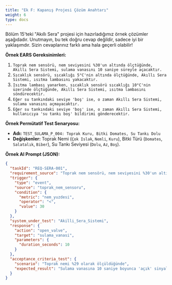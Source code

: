 ```yaml
---
title: "Ek F: Kapanış Projesi Çözüm Anahtarı"
weight: 6
type: docs
---
```


Bölüm 15'teki "Akıllı Sera" projesi için hazırladığımız örnek çözümler aşağıdadır. Unutmayın, bu tek doğru cevap değildir, sadece iyi bir yaklaşımdır. Sizin cevaplarınız farklı ama hala geçerli olabilir!

**Örnek EARS Gereksinimleri:**

1.  `Toprak nem sensörü, nem seviyesini %30'un altında ölçtüğünde, Akıllı Sera Sistemi, sulama vanasını 10 saniye süreyle açacaktır.`
2.  `Sıcaklık sensörü, sıcaklığı 5°C'nin altında ölçtüğünde, Akıllı Sera Sistemi, ısıtma lambasını yakacaktır.`
3.  `Isıtma lambası yanarken, sıcaklık sensörü sıcaklığı 10°C'nin üzerinde ölçtüğünde, Akıllı Sera Sistemi, ısıtma lambasını söndürecektir.`
4.  `Eğer su tankındaki seviye 'boş' ise, o zaman Akıllı Sera Sistemi, sulama vanasını açmayacaktır.`
5.  `Eğer su tankındaki seviye 'boş' ise, o zaman Akıllı Sera Sistemi, kullanıcıya 'su tankı boş' bildirimi gönderecektir.`

**Örnek Permütatif Test Senaryosu:**

- **Adı:** `TEST_SULAMA_P_004: Toprak Kuru, Bitki Domates, Su Tankı Dolu`
- **Değişkenler:** Toprak Nemi (`Çok Islak`, `Nemli`, `Kuru`), Bitki Türü (`Domates`, `Salatalık`, `Biber`), Su Tankı Seviyesi (`Dolu`, `Az`, `Boş`).

**Örnek AI Prompt (JSON):**

```json
{
  "taskId": "REQ-SERA-001",
  "requirement_source": "Toprak nem sensörü, nem seviyesini %30'un altında ölçtüğünde, Akıllı Sera Sistemi, sulama vanasını 10 saniye süreyle açacaktır.",
  "trigger": {
    "type": "event",
    "source": "toprak_nem_sensoru",
    "condition": {
      "metric": "nem_yuzdesi",
      "operator": "<",
      "value": 30
    }
  },
  "system_under_test": "Akilli_Sera_Sistemi",
  "response": {
    "action": "open_valve",
    "target": "sulama_vanasi",
    "parameters": {
      "duration_seconds": 10
    }
  },
  "acceptance_criteria_test": {
    "scenario": "Toprak nemi %29 olarak ölçüldüğünde",
    "expected_result": "Sulama vanasına 10 saniye boyunca 'açık' sinyali gönderildiğini doğrula."
  }
}
```
